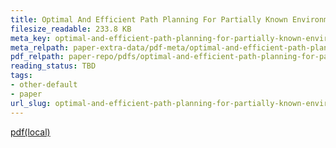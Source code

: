 ```yaml
---
title: Optimal And Efficient Path Planning For Partially Known Environments
filesize_readable: 233.8 KB
meta_key: optimal-and-efficient-path-planning-for-partially-known-environments
meta_relpath: paper-extra-data/pdf-meta/optimal-and-efficient-path-planning-for-partially-known-environments.yaml
pdf_relpath: paper-repo/pdfs/optimal-and-efficient-path-planning-for-partially-known-environments.pdf
reading_status: TBD
tags:
- other-default
- paper
url_slug: optimal-and-efficient-path-planning-for-partially-known-environments
---
```


[pdf(local)](../../paper-repo/pdfs/optimal-and-efficient-path-planning-for-partially-known-environments.pdf)
